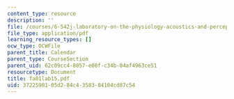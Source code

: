 ```yaml
---
content_type: resource
description: ''
file: /courses/6-542j-laboratory-on-the-physiology-acoustics-and-perception-of-speech-fall-2005/3722590105d284c4358384104cd87c54_fa01lab15.pdf
file_type: application/pdf
learning_resource_types: []
ocw_type: OCWFile
parent_title: Calendar
parent_type: CourseSection
parent_uid: 62c09cc4-8057-e00f-c34b-04af4963ce51
resourcetype: Document
title: fa01lab15.pdf
uid: 37225901-05d2-84c4-3583-84104cd87c54
---
```

